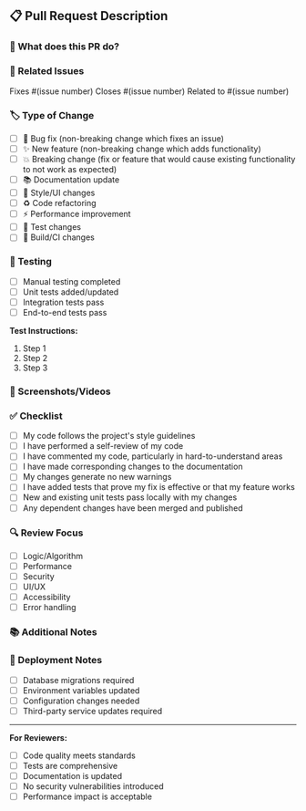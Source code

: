 ## 📋 Pull Request Description

### 🎯 What does this PR do?
<!-- Provide a clear description of the changes -->

### 🔗 Related Issues
<!-- Link to any related issues -->
Fixes #(issue number)
Closes #(issue number)
Related to #(issue number)

### 🏷️ Type of Change
- [ ] 🐛 Bug fix (non-breaking change which fixes an issue)
- [ ] ✨ New feature (non-breaking change which adds functionality)
- [ ] 💥 Breaking change (fix or feature that would cause existing functionality to not work as expected)
- [ ] 📚 Documentation update
- [ ] 🎨 Style/UI changes
- [ ] ♻️ Code refactoring
- [ ] ⚡ Performance improvement
- [ ] 🧪 Test changes
- [ ] 🔧 Build/CI changes

### 🧪 Testing
<!-- Describe how you tested these changes -->
- [ ] Manual testing completed
- [ ] Unit tests added/updated
- [ ] Integration tests pass
- [ ] End-to-end tests pass

**Test Instructions:**
1. Step 1
2. Step 2
3. Step 3

### 📸 Screenshots/Videos
<!-- Add screenshots or videos if applicable -->

### ✅ Checklist
- [ ] My code follows the project's style guidelines
- [ ] I have performed a self-review of my code
- [ ] I have commented my code, particularly in hard-to-understand areas
- [ ] I have made corresponding changes to the documentation
- [ ] My changes generate no new warnings
- [ ] I have added tests that prove my fix is effective or that my feature works
- [ ] New and existing unit tests pass locally with my changes
- [ ] Any dependent changes have been merged and published

### 🔍 Review Focus
<!-- Highlight areas where you want focused review -->
- [ ] Logic/Algorithm
- [ ] Performance
- [ ] Security
- [ ] UI/UX
- [ ] Accessibility
- [ ] Error handling

### 📚 Additional Notes
<!-- Any additional information for reviewers -->

### 🚀 Deployment Notes
<!-- Any special deployment considerations -->
- [ ] Database migrations required
- [ ] Environment variables updated
- [ ] Configuration changes needed
- [ ] Third-party service updates required

---

**For Reviewers:**
- [ ] Code quality meets standards
- [ ] Tests are comprehensive
- [ ] Documentation is updated
- [ ] No security vulnerabilities introduced
- [ ] Performance impact is acceptable
